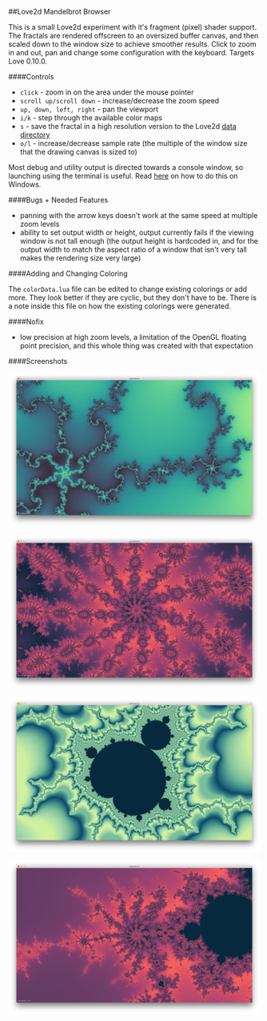##Love2d Mandelbrot Browser

This is a small Love2d experiment with it's fragment (pixel) shader support. The fractals are rendered offscreen to an oversized buffer canvas, and then scaled down to the window size to achieve smoother results. Click to zoom in and out, pan and change some configuration with the keyboard. Targets Love 0.10.0.

####Controls
* `click` - zoom in on the area under the mouse pointer
* `scroll up/scroll down` - increase/decrease the zoom speed
* `up, down, left, right` - pan the viewport
* `i/k` - step through the available color maps
* `s` - save the fractal in a high resolution version to the Love2d [data directory](https://love2d.org/wiki/love.filesystem)
* `o/l` - increase/decrease sample rate (the multiple of the window size that the drawing canvas is sized to)

Most debug and utility output is directed towards a console window, so launching using the terminal is useful. Read [here](https://love2d.org/wiki/Debug) on how to do this on Windows.


####Bugs + Needed Features
* panning with the arrow keys doesn't work at the same speed at multiple zoom levels
* ability to set output width or height, output currently fails if the viewing window is not tall enough (the output height is hardcoded in, and for the output width to match the aspect ratio of a window that isn't very tall makes the rendering size very large)

####Adding and Changing Coloring

The `colorData.lua` file can be edited to change existing colorings or add more. They look better if they are cyclic, but they don't have to be. There is a note inside this file on how the existing colorings were generated.


####Nofix
* low precision at high zoom levels, a limitation of the OpenGL floating point precision, and this whole thing was created with that expectation

####Screenshots

![image](https://raw.githubusercontent.com/mattegan/Love-Mandelbrot/master/screenshots/1.png)

![image](https://raw.githubusercontent.com/mattegan/Love-Mandelbrot/master/screenshots/2.png)

![image](https://raw.githubusercontent.com/mattegan/Love-Mandelbrot/master/screenshots/3.png)

![image](https://raw.githubusercontent.com/mattegan/Love-Mandelbrot/master/screenshots/4.png)
